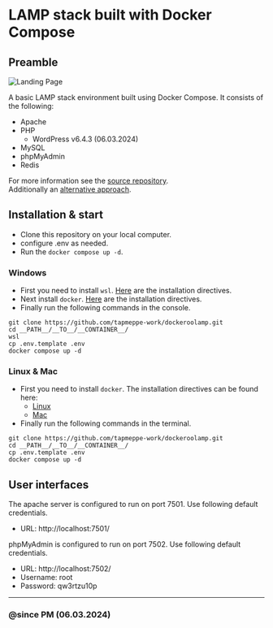 # LAMP stack built with Docker Compose

## Preamble
![Landing Page](https://user-images.githubusercontent.com/43859895/141092846-905eae39-0169-4fd7-911f-9ff32c48b7e8.png)

A basic LAMP stack environment built using Docker Compose. It consists of the following:
- Apache
- PHP
  - WordPress v6.4.3 (06.03.2024)
- MySQL
- phpMyAdmin
- Redis

For more information see the [source repository](https://github.com/sprintcube/docker-compose-lamp).<br>
Additionally an [alternative approach](https://medium.com/@mikez_dg/how-to-set-up-a-simple-lamp-server-with-docker-images-in-2023-9b0e24476ec6).


## Installation & start
- Clone this repository on your local computer.
- configure .env as needed.
- Run the `docker compose up -d`.

### Windows
- First you need to install `wsl`. [Here](https://learn.microsoft.com/en-us/windows/wsl/install) are the installation directives.
- Next install `docker`. [Here](https://docs.docker.com/desktop/install/windows-install/) are the installation directives.
- Finally run the following commands in the console.
```shell
git clone https://github.com/tapmeppe-work/dockeroolamp.git
cd __PATH__/__TO__/__CONTAINER__/
wsl
cp .env.template .env
docker compose up -d
```

### Linux & Mac
- First you need to install `docker`. The installation directives can be found here:
  - [Linux](https://docs.docker.com/desktop/install/linux-install/)
  - [Mac](https://docs.docker.com/desktop/install/mac-install/)
- Finally run the following commands in the terminal.
```shell
git clone https://github.com/tapmeppe-work/dockeroolamp.git
cd __PATH__/__TO__/__CONTAINER__/
cp .env.template .env
docker compose up -d
```


## User interfaces
The apache server is configured to run on port 7501. Use following default credentials.
- URL: http://localhost:7501/

phpMyAdmin is configured to run on port 7502. Use following default credentials.
- URL: http://localhost:7502/ 
- Username: root  
- Password: qw3rtzu10p

---
### @since PM (06.03.2024)
